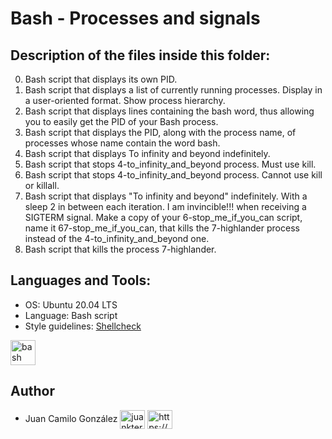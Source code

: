 # Bash - Processes and signals

## Description of the files inside this folder:

0. Bash script that displays its own PID.
1. Bash script that displays a list of currently running processes. Display in a user-oriented format.
Show process hierarchy.
2. Bash script that displays lines containing the bash word, thus allowing you to easily get the PID of your Bash process.
3. Bash script that displays the PID, along with the process name, of processes whose name contain the word bash.
4. Bash script that displays To infinity and beyond indefinitely.
5. Bash script that stops 4-to_infinity_and_beyond process. Must use kill.
6. Bash script that stops 4-to_infinity_and_beyond process. Cannot use kill or killall.
7. Bash script that displays "To infinity and beyond" indefinitely. With a sleep 2 in between each iteration. I am invincible!!! when receiving a SIGTERM signal. Make a copy of your 6-stop_me_if_you_can script, name it 67-stop_me_if_you_can, that kills the 7-highlander process instead of the 4-to_infinity_and_beyond one.
8. Bash script that kills the process 7-highlander.


## Languages and Tools:

- OS: Ubuntu 20.04 LTS
- Language: Bash script
- Style guidelines: [Shellcheck](https://github.com/koalaman/shellcheck)

<p align="left"> <a href="https://www.gnu.org/software/bash/" target="_blank"> <img src="https://github.com/odb/official-bash-logo/blob/master/assets/Logos/Icons/SVG/48x48_white.svg" alt="bash" width="40" height="40"/> </a> </p>


## Author

- Juan Camilo González <a href="https://twitter.com/juankter" target="blank"><img align="center" src="https://raw.githubusercontent.com/rahuldkjain/github-profile-readme-generator/master/src/images/icons/Social/twitter.svg" alt="juankter" height="30" width="40" /></a>
<a href="https://bit.ly/2MBNR0t" target="blank"><img align="center" src="https://raw.githubusercontent.com/rahuldkjain/github-profile-readme-generator/master/src/images/icons/Social/linked-in-alt.svg" alt="https://bit.ly/2mbnr0t" height="30" width="40" /></a>